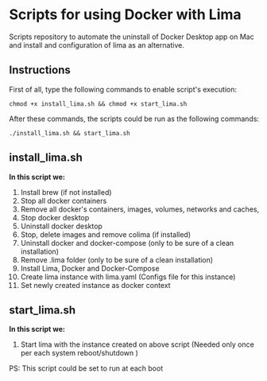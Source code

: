 # **Scripts for using Docker with Lima**

Scripts repository to automate the uninstall of Docker Desktop app on Mac and install and configuration of lima as an alternative.

## **Instructions**

First of all, type the following commands to enable script's execution:

```
chmod +x install_lima.sh && chmod +x start_lima.sh
```

After these commands, the scripts could be run as the following commands:

```
./install_lima.sh && start_lima.sh
```

## **install_lima.sh**

**In this script we:**

1. Install brew (if not installed)
1. Stop all docker containers
1. Remove all docker's containers, images, volumes, networks and caches,
1. Stop docker desktop
1. Uninstall docker desktop
1. Stop, delete images and remove colima (if installed)
1. Uninstall docker and docker-compose (only to be sure of a clean installation)
1. Remove .lima folder (only to be sure of a clean installation)
1. Install Lima, Docker and Docker-Compose
1. Create lima instance with lima.yaml (Configs file for this instance)
1. Set newly created instance as docker context

## **start_lima.sh**

**In this script we:**

1. Start lima with the instance created on above script (Needed only once per each system reboot/shutdown )

PS: This script could be set to run at each boot
